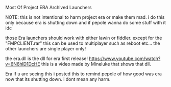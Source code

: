 Most Of Project ERA Archived Launchers

NOTE: this is not intentional to harm project era or make them mad. i do this only because era is shutting down and if pepole wanna do some stuff with it idc


those Era launchers should work with either lawin or fiddler. except for the "FMPCLIENT.rar" this can be used to multiplayer such as reboot etc... the other launchers are single player only!

the era.dll is the dll for era first release! https://www.youtube.com/watch?v=6N6hlD1DcHE    this is a video made by Mineluke that shows that dll.


Era If u are seeing this i posted this to remind pepole of how good was era now that its shutting down. i dont mean any harm.
